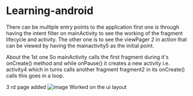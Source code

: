# Learning-android
There can be multiple entry points to the application first one is through having the intent filter on mainActivity to see the working of the fragment lifecycle and activity.
The other one is to see the viewPager 2 in action that can be viewed by having the mainactivity5 as the initial point.

About the 1st one 
So mainActivity calls the first fragment during it's onCreate() method and while onPause() it creates a new activity i.e. activity4 which in turns calls another fragment fragment2 in its onCreate() calls
this goes in a loop.


3 rd page added 
![image](https://user-images.githubusercontent.com/123369553/216342514-d0563196-75bd-455e-aece-47c3f3ab6ff2.png)
Worked on the ui layout
